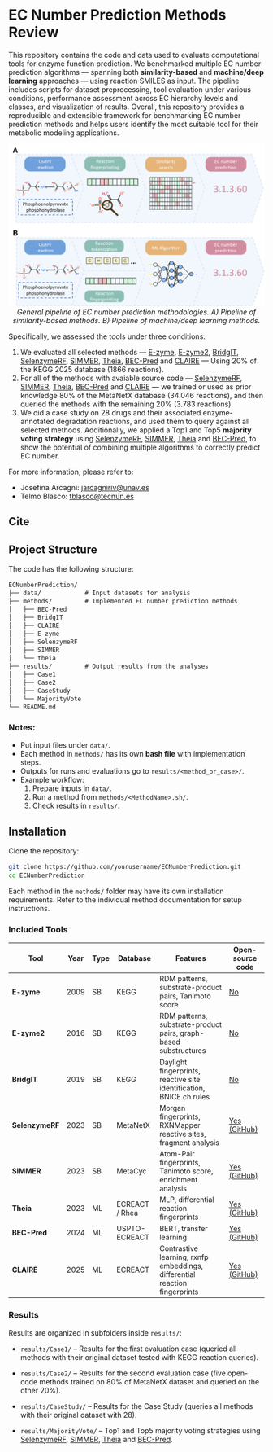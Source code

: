 # EC Number Prediction Methods Review

This repository contains the code and data used to evaluate computational tools for enzyme function prediction. We benchmarked multiple EC number prediction algorithms — spanning both **similarity-based** and **machine/deep learning** approaches — using reaction SMILES as input. The pipeline includes scripts for dataset preprocessing, tool evaluation under various conditions, performance assessment across EC hierarchy levels and classes, and visualization of results. Overall, this repository provides a reproducible and extensible framework for benchmarking EC number prediction methods and helps users identify the most suitable tool for their metabolic modeling applications.

<p align="center">
  <img src="FIG1.png" alt="General pipeline of EC number prediction methodologies. A) Pipeline of similarity-based methods. B) Pipeline of machine/deep learning methods." width="600">
  <br>
  <em>General pipeline of EC number prediction methodologies. A) Pipeline of similarity-based methods. B) Pipeline of machine/deep learning methods.</em>
</p>


Specifically, we assessed the tools under three conditions: 
1. We evaluated all selected methods — [E-zyme](https://www.genome.jp/tools/e-zyme/), [E-zyme2](https://www.genome.jp/tools/e-zyme2/), [BridgIT](https://lcsb-databases.epfl.ch/Bridgit), [SelenzymeRF](https://github.com/synbiochem/selenzyme/tree/SelenzymeRF), [SIMMER](https://github.com/aebustion/SIMMER), [Theia](.https://github.com/daenuprobst/theia), [BEC-Pred](https://github.com/KeeliaQWJ/BEC-Pred) and [CLAIRE](https://github.com/zishuozeng/CLAIRE) — Using 20% of the KEGG 2025 database (1866 reactions). 
2. For all of the methods with avaiable source code — [SelenzymeRF](https://github.com/synbiochem/selenzyme/tree/SelenzymeRF), [SIMMER](https://github.com/aebustion/SIMMER), [Theia](.https://github.com/daenuprobst/theia), [BEC-Pred](https://github.com/KeeliaQWJ/BEC-Pred) and [CLAIRE](https://github.com/zishuozeng/CLAIRE) — we trained or used as prior knowledge 80% of the MetaNetX database (34.046 reactions), and then queried the methods with the remaining 20% (3.783 reactions). 
3. We did a case study on 28 drugs and their associated enzyme-annotated degradation reactions, and used them to query against all selected methods. Additionally, we applied a Top1 and Top5 **majority voting strategy** using [SelenzymeRF](https://github.com/synbiochem/selenzyme/tree/SelenzymeRF), [SIMMER](https://github.com/aebustion/SIMMER), [Theia](.https://github.com/daenuprobst/theia) and [BEC-Pred](https://github.com/KeeliaQWJ/BEC-Pred), to show the potential of combining multiple algorithms to correctly predict EC number. 

For more information, please refer to:  

- Josefina Arcagni: jarcagniriv@unav.es 
- Telmo Blasco: tblasco@tecnun.es

## Cite

## Project Structure
The code has the following structure: 

```
ECNumberPrediction/
├── data/            # Input datasets for analysis
├── methods/         # Implemented EC number prediction methods
│   ├── BEC-Pred
│   ├── BridgIT
│   ├── CLAIRE
│   ├── E-zyme
│   ├── SelenzymeRF
│   ├── SIMMER
│   └── theia
├── results/         # Output results from the analyses
│   ├── Case1
│   ├── Case2
│   ├── CaseStudy
│   └── MajorityVote
└── README.md
```

### Notes:
- Put input files under `data/`.
- Each method in `methods/` has its own **bash file** with implementation steps.
- Outputs for runs and evaluations go to `results/<method_or_case>/`.
- Example workflow:
    1. Prepare inputs in `data/`.
    2. Run a method from `methods/<MethodName>.sh/`.
    3. Check results in `results/`.


## Installation

Clone the repository:

```bash
git clone https://github.com/yourusername/ECNumberPrediction.git
cd ECNumberPrediction
```
Each method in the `methods/` folder may have its own installation requirements. Refer to the individual method documentation for setup instructions.


### Included Tools

| **Tool**      | **Year** | **Type** | **Database**     | **Features**                                                                                          | **Open-source code** |
|----------------|----------|----------|------------------|--------------------------------------------------------------------------------------------------------|----------------------|
| **E-zyme**     | 2009     | SB       | KEGG             | RDM patterns, substrate-product pairs, Tanimoto score                                                  | [No](https://www.genome.jp/tools/e-zyme/)                   |
| **E-zyme2**    | 2016     | SB       | KEGG             | RDM patterns, substrate-product pairs, graph-based substructures                                       | [No](https://www.genome.jp/tools/e-zyme2/)                   |
| **BridgIT**    | 2019     | SB       | KEGG             | Daylight fingerprints, reactive site identification, BNICE.ch rules                                    | [No](https://lcsb-databases.epfl.ch/Bridgit)                   |
| **SelenzymeRF**| 2023     | SB       | MetaNetX         | Morgan fingerprints, RXNMapper reactive sites, fragment analysis                                       | [Yes (GitHub)](https://github.com/synbiochem/selenzyme/tree/SelenzymeRF)         |
| **SIMMER**     | 2023     | SB       | MetaCyc          | Atom-Pair fingerprints, Tanimoto score, enrichment analysis                                            | [Yes (GitHub)](https://github.com/aebustion/SIMMER)         |
| **Theia**      | 2023     | ML       | ECREACT / Rhea   | MLP, differential reaction fingerprints                                                                | [Yes (GitHub)](.https://github.com/daenuprobst/theia)         |
| **BEC-Pred**   | 2024     | ML       | USPTO-ECREACT    | BERT, transfer learning                                                                                | [Yes (GitHub)](https://github.com/KeeliaQWJ/BEC-Pred)         |
| **CLAIRE**     | 2025     | ML       | ECREACT          | Contrastive learning, rxnfp embeddings, differential reaction fingerprints                             | [Yes (GitHub)](https://github.com/zishuozeng/CLAIRE)         |


### Results

Results are organized in subfolders inside `results/`:

- `results/Case1/` – Results for the first evaluation case (queried all methods with their original dataset tested with KEGG reaction queries).

- `results/Case2/` – Results for the second evaluation case (five open-code methods trained on 80% of MetaNetX dataset and queried on the other 20%).

- `results/CaseStudy/` – Results for the Case Study (queries all methods with their original dataset with 28).

- `results/MajorityVote/` – Top1 and Top5 majority voting strategies using [SelenzymeRF](https://github.com/synbiochem/selenzyme/tree/SelenzymeRF), [SIMMER](https://github.com/aebustion/SIMMER), [Theia](.https://github.com/daenuprobst/theia) and [BEC-Pred](https://github.com/KeeliaQWJ/BEC-Pred). 
